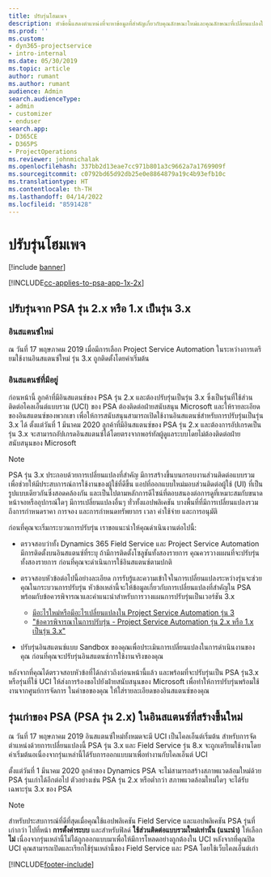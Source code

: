 ```yaml
---
title: ปรับรุ่นโฮมเพจ
description: หัวข้อนี้แสดงตำแหน่งที่จะหาข้อมูลที่สำคัญเกี่ยวกับคุณลักษณะใหม่และคุณลักษณะที่เปลี่ยนแปลงใน Dynamics 365 Project Service Automation และกระบวนการสำหรับการปรับรุ่นเป็นรุ่นใหม่ล่าสุด
ms.prod: ''
ms.custom:
- dyn365-projectservice
- intro-internal
ms.date: 05/30/2019
ms.topic: article
author: rumant
ms.author: rumant
audience: Admin
search.audienceType:
- admin
- customizer
- enduser
search.app:
- D365CE
- D365PS
- ProjectOperations
ms.reviewer: johnmichalak
ms.openlocfilehash: 337bb2d13eae7cc971b801a3c9662a7a1769909f
ms.sourcegitcommit: c0792bd65d92db25e0e8864879a19c4b93efb10c
ms.translationtype: HT
ms.contentlocale: th-TH
ms.lasthandoff: 04/14/2022
ms.locfileid: "8591428"
---
```

# <a name="upgrade-home-page"></a>ปรับรุ่นโฮมเพจ

[!include [banner](../includes/psa-now-project-operations.md)]

[!INCLUDE[cc-applies-to-psa-app-1x-2x](../includes/cc-applies-to-psa-app-1x-2x.md)]

## <a name="upgrade-from-psa-version-2x-or-1x-to-version-3x"></a>ปรับรุ่นจาก PSA รุ่น 2.x หรือ 1.x เป็นรุ่น 3.x

### <a name="new-instances"></a>อินสแตนซ์ใหม่

ณ วันที่ 17 พฤษภาคม 2019 เมื่อมีการเลือก Project Service Automation ในระหว่างการเตรียมใช้งานอินสแตนซ์ใหม่ รุ่น 3.x ถูกติดตั้งโดยค่าเริ่มต้น

### <a name="existing-instances"></a>อินสแตนซ์ที่มีอยู่

ก่อนหน้านี้ ลูกค้าที่มีอินสแตนซ์ของ PSA รุ่น 2.x และต้องปรับรุ่นเป็นรุ่น 3.x ซึ่งเป็นรุ่นที่ใช้ส่วนติดต่อไคลเอ็นต์แบบรวม (UCI) ของ PSA ต้องติดต่อฝ่ายสนับสนุน Microsoft และให้รายละเอียดของอินสแตนซ์ของพวกเขา เพื่อให้การสนับสนุนสามารถเปิดใช้งานอินสแตนซ์สำหรับการปรับรุ่นเป็นรุ่น 3.x ได้ ตั้งแต่วันที่ 1 มีนาคม 2020 ลูกค้าที่มีอินสแตนซ์ของ PSA รุ่น 2.x และต้องการอัปเกรดเป็นรุ่น 3.x จะสามารถอัปเกรดอินสแตนซ์ได้โดยตรงจากพอร์ทัลผู้ดูแลระบบโดยไม่ต้องติดต่อฝ่ายสนับสนุนของ Microsoft  

> [!NOTE]
> PSA รุ่น 3.x ประกอบด้วยการเปลี่ยนแปลงที่สำคัญ มีการสร้างขึ้นบนกรอบงานส่วนติดต่อแบบรวมเพื่อช่วยให้มีประสบการณ์การใช้งานของผู้ใช้ที่ดีขึ้น แอปที่ออกแบบใหม่มอบส่วนติดต่อผู้ใช้ (UI) ที่เป็นรูปแบบเดียวกันซึ่งสอดคล้องกัน และเป็นไปตามหลักการดีไซน์ที่ตอบสนองต่อการดูที่เหมาะสมกับขนาดหน้าจอหรืออุปกรณ์ใดๆ มีการเปลี่ยนแปลงอื่นๆ ทั่วทั้งแอปพลิเคชัน บางพื้นที่ที่มีการเปลี่ยนแปลงรวมถึงการกำหนดราคา การจอง และการกำหนดทรัพยากร เวลา ค่าใช้จ่าย และการอนุมัติ

ก่อนที่คุณจะเริ่มกระบวนการปรับรุ่น เราขอแนะนำให้คุณดำเนินงานต่อไปนี้:

- ตรวจสอบว่าทั้ง Dynamics 365 Field Service และ Project Service Automation มีการติดตั้งบนอินสแตนซ์ที่ระบุ ถ้ามีการติดตั้งโซลูชันทั้งสองรายการ คุณควรวางแผนที่จะปรับรุ่นทั้งสองรายการ ก่อนที่คุณจะดำเนินการใช้อินสแตนซ์ตามปกติ
- ตรวจสอบหัวข้อต่อไปนี้อย่างละเอียด การรับรู้และความเข้าใจในการเปลี่ยนแปลงระหว่างรุ่นจะช่วยคุณในกระบวนการปรับรุ่น หัวข้อเหล่านี้จะให้ข้อมูลเกี่ยวกับการเปลี่ยนแปลงที่สำคัญใน PSA พร้อมกับข้อควรพิจารณาและคำแนะนำสำหรับการวางแผนการปรับรุ่นเป็นเวอร์ชัน 3.x

    - [มีอะไรใหม่หรือมีอะไรเปลี่ยนแปลงใน Project Service Automation รุ่น 3](whats-new-changed-v3.md)
    - ["ข้อควรพิจารณาในการปรับรุ่น - Project Service Automation รุ่น 2.x หรือ 1.x เป็นรุ่น 3.x"](upgrade-v3.md)

- ปรับรุ่นอินสแตนซ์แบบ Sandbox ของคุณเพื่อประเมินการเปลี่ยนแปลงในการดำเนินงานของคุณ ก่อนที่คุณจะปรับรุ่นอินสแตนซ์การใช้งานจริงของคุณ

หลังจากที่คุณได้ตรวจสอบหัวข้อที่ได้กล่าวถึงก่อนหน้านี้แล้ว และพร้อมที่จะปรับรุ่นเป็น PSA รุ่น3.x หรือรุ่นที่ใช้ UCI ให้ส่งการร้องขอไปยังฝ่ายสนับสนุนของ Microsoft เพื่อทำให้การปรับรุ่นพร้อมใช้งานจากศูนย์การจัดการ ในคำขอของคุณ ให้ใส่รายละเอียดของอินสแตนซ์ของคุณ

## <a name="older-versions-of-psa-psa-version-2x-in-a-newly-created-instance"></a>รุ่นเก่าของ PSA (PSA รุ่น 2.x) ในอินสแตนซ์ที่สร้างขึ้นใหม่

ณ วันที่ 17 พฤษภาคม 2019 อินสแตนซ์ใหม่ทั้งหมดจะมี UCI เป็นไคลเอ็นต์เริ่มต้น สำหรับการจัดตำแหน่งด้วยการเปลี่ยนแปลงนี้ PSA รุ่น 3.x และ Field Service รุ่น 8.x จะถูกเตรียมใช้งานโดยค่าเริ่มต้นอเนื่องจากรุ่นเหล่านี้ได้รับการออกแบบมาเพื่อทำงานกับไคลเอ็นต์ UCI

ตั้งแต่วันที่ 1 มีนาคม 2020 ลูกค้าของ Dynamics PSA จะไม่สามารถสร้างสภาพแวดล้อมใหม่ด้วย PSA รุ่นเก่าได้อีกต่อไป ตัวอย่างเช่น PSA รุ่น 2.x หรือต่ำกว่า สภาพแวดล้อมใหม่ใดๆ จะได้รับเฉพาะรุ่น 3.x ของ PSA

> [!NOTE]
> สำหรับประสบการณ์ที่ดีที่สุดเมื่อคุณใช้แอปพลิเคชัน Field Service และแอปพลิเคชัน PSA รุ่นที่เก่ากว่า ไปที่หน้า **การตั้งค่าระบบ** และสำหรับฟิลด์ **ใช้ส่วนติดต่อแบบรวมใหม่เท่านั้น (แนะนำ)** ให้เลือก **ไม่** เนื่องจากรุ่นเหล่านี้ไม่ได้ถูกออกแบบมาเพื่อให้มีการโหลดอย่างถูกต้องใน UCI หลังจากที่คุณปิด UCI คุณสามารถเปิดและเรียกใช้รุ่นเหล่านี้ของ Field Service และ PSA โดยใช้เว็บไคลเอ็นต์เก่า 


[!INCLUDE[footer-include](../includes/footer-banner.md)]
